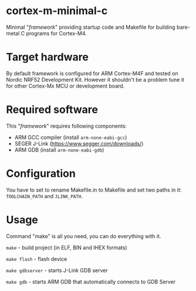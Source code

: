 # cortex-m-minimal-c
Minimal "*framework*" providing startup code and Makefile for building bare-metal C programs for Cortex-M4.

# Target hardware
By default framework is configured for ARM Cortex-M4F and tested on Nordic NRF52 Development Kit. However it shouldn't be a problem tune it for other Cortex-M*x* MCU or development board.

# Required software
This "*framework*" requires following components:
- ARM GCC compiler (install `arm-none-eabi-gcc`)
- SEGER J-Link (https://www.segger.com/downloads/)
- ARM GDB (install `arm-none-eabi-gdb`)

# Configuration
You have to set to rename Makefile.in to Makefile and set two paths in it: `TOOLCHAIN_PATH` and `JLINK_PATH`.

# Usage
Command "make" is all you need, you can do everything with it.

`make` - build project (in ELF, BIN and IHEX formats)

`make flash` - flash device

`make gdbserver` - starts J-Link GDB server

`make gdb` - starts ARM GDB that automatically connects to GDB Server
